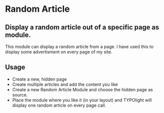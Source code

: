 Random Article
==============


Display a random article out of a specific page as module.
----------------------------------------------------------
This module can display a random article from a page. I have used this to display some advertisment on every page of my site.



Usage
----------------------------------------------------------
* Create a new, hidden page
* Create multiple articles and add the content you like
* Create a new Random Article Module and choose the hidden page as source.
* Place the module where you like it (in your layout) and TYPOlight will display one random article on every page call.
